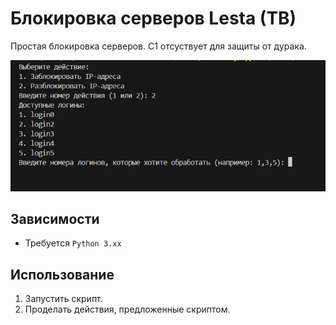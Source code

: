 # Блокировка серверов Lesta (TB)

Простая блокировка серверов. С1 отсуствует для защиты от дурака.

![logo](https://github.com/antsently/lesta-server-lockout/blob/main/img/logo.png)

## Зависимости
- Требуется `Python 3.хх`

## Использование
1. Запустить скрипт.
2. Проделать действия, предложенные скриптом.